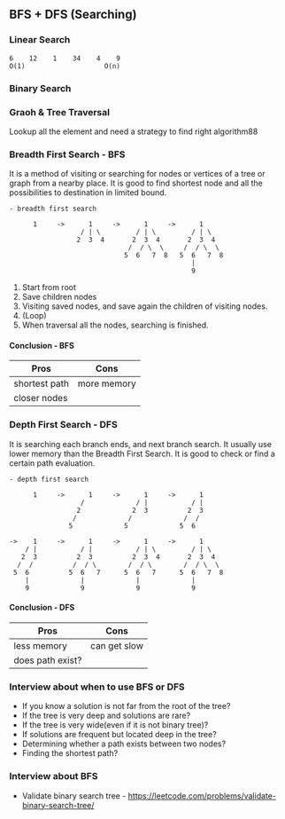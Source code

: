 ## BFS + DFS (Searching)

### Linear Search
    6    12    1    34    4    9
    O(1)                    O(n)

### Binary Search

### Graoh & Tree Traversal
Lookup all the element and need a strategy to find right algorithm88

### Breadth First Search - BFS
It is a method of visiting or searching for nodes or vertices of a tree or graph from a nearby place. It is good to find shortest node and all the possibilities to destination in limited bound.

    - breadth first search
    
          1     ->      1     ->      1     ->      1
                      / | \         / | \         / | \
                     2  3  4       2  3  4       2  3  4
                                  /  / \  \     /  / \  \
                                 5  6   7  8   5  6   7  8
                                                  |
                                                  9

1. Start from root
2. Save children nodes
3. Visiting saved nodes, and save again the children of visiting nodes.
4. (Loop)
5. When traversal all the nodes, searching is finished.              

#### Conclusion - BFS
| Pros | Cons |
|---|---|
| shortest path | more memory |
| closer nodes |

### Depth First Search - DFS
It is searching each branch ends, and next branch search. It usually use lower memory than the Breadth First Search. It is good to check or find a certain path evaluation.

    - depth first search

          1     ->      1     ->      1     ->      1
                      /             / |           / |  
                     2             2  3          2  3   
                    /             /             /  /  
                   5             5             5  6    
                   
    ->    1     ->      1     ->      1     ->      1
        / |           / |           / | \         / | \
       2  3          2  3          2  3  4       2  3  4
      /  /          /  / \        /  / \        /  / \  \
     5  6          5  6   7      5  6   7      5  6   7  8
        |             |             |             |
        9             9             9             9  

#### Conclusion - DFS
| Pros | Cons
|---|---|
| less memory | can get slow
| does path exist?

### Interview about when to use BFS or DFS
- If you know a solution is not far from the root of the tree?
- If the tree is very deep and solutions are rare?      
- If the tree is very wide(even if it is not binary tree)?
- If solutions are frequent but located deep in the tree?
- Determining whether a path exists between two nodes?
- Finding the shortest path?

### Interview about BFS
- Validate binary search tree - https://leetcode.com/problems/validate-binary-search-tree/